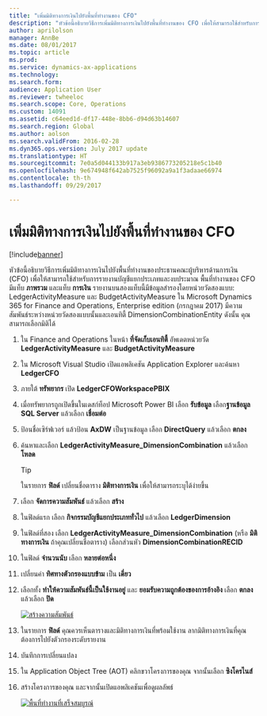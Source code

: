 ```yaml
---
title: "เพิ่มมิติทางการเงินไปยังพื้นที่ทำงานของ CFO"
description: "หัวข้อนี้อธิบายวิธีการเพิ่มมิติทางการเงินไปยังพื้นที่ทำงานของ CFO เพื่อให้สามารถใช้สำหรับการรายงานบัญชีแยกประเภทและงบประมาณ"
author: aprilolson
manager: AnnBe
ms.date: 08/01/2017
ms.topic: article
ms.prod: 
ms.service: dynamics-ax-applications
ms.technology: 
ms.search.form: 
audience: Application User
ms.reviewer: twheeloc
ms.search.scope: Core, Operations
ms.custom: 14091
ms.assetid: c64eed1d-df17-448e-8bb6-d94d63b14607
ms.search.region: Global
ms.author: aolson
ms.search.validFrom: 2016-02-28
ms.dyn365.ops.version: July 2017 update
ms.translationtype: HT
ms.sourcegitcommit: 7e0a5d044133b917a3eb9386773205218e5c1b40
ms.openlocfilehash: 9e674948f642ab7525f96092a9a1f3adaae66974
ms.contentlocale: th-th
ms.lasthandoff: 09/29/2017

---
```


# <a name="add-financial-dimensions-to-the-cfo-workspace"></a>เพิ่มมิติทางการเงินไปยังพื้นที่ทำงานของ CFO

[!include[banner](../includes/banner.md)]

หัวข้อนี้อธิบายวิธีการเพิ่มมิติทางการเงินไปยังพื้นที่ทำงานของประธานคณะผู้บริหารด้านการเงิน (CFO) เพื่อให้สามารถใช้สำหรับการรายงานบัญชีแยกประเภทและงบประมาณ พื้นที่ทำงานของ CFO มีแท็บ **ภาพรวม** และแท็บ **การเงิน** รายงานบนสองแท็บนี้มีข้อมูลสำรองโดยหน่วยวัดสองแบบ: LedgerActivityMeasure และ BudgetActivityMeasure ใน Microsoft Dynamics 365 for Finance and Operations, Enterprise edition (กรกฎาคม 2017) มีความสัมพันธ์ระหว่างหน่วยวัดสองแบบนั้นและเอนทิตี้ DimensionCombinationEntity ดังนั้น คุณสามารถเลือกมิติได้

1. ใน Finance and Operations ในหน้า **ที่จัดเก็บเอนทิตี้** อัพเดตหน่วยวัด **LedgerActivityMeasure** และ **BudgetActivityMeasure**
2. ใน Microsoft Visual Studio เปิดแอพลิเคชัน Application Explorer และค้นหา **LedgerCFO**
3. ภายใต้ **ทรัพยากร** เปิด **LedgerCFOWorkspacePBIX**
4. เมื่อทรัพยากรถูกเปิดขึ้นในเดสก์ท็อป Microsoft Power BI เลือก **รับข้อมูล** เลือก**ฐานข้อมูล SQL Server** แล้วเลือก **เชื่อมต่อ**
5. ป้อนชื่อเซิร์ฟเวอร์ แล้วป้อน **AxDW** เป็นฐานข้อมูล เลือก **DirectQuery** แล้วเลือก **ตกลง**
6. ค้นหาและเลือก **LedgerActivityMeasure\_DimensionCombination** แล้วเลือก **โหลด**

    > [!TIP]
    > ในรายการ **ฟิลด์** เปลี่ยนชื่อตาราง **มิติทางการเงิน** เพื่อให้สามารถระบุได้ง่ายขึ้น

7. เลือก **จัดการความสัมพันธ์** แล้วเลือก **สร้าง**
8. ในฟิลด์แรก เลือก **กิจกรรมบัญชีแยกประเภททั่วไป** แล้วเลือก **LedgerDimension**
9. ในฟิลด์ที่สอง เลือก **LedgerActivityMeasure\_DimensionCombination** (หรือ **มิติทางการเงิน** ถ้าคุณเปลี่ยนชื่อตาราง) เลือกส่วนหัว **DimensionCombinationRECID**
10. ในฟิลด์ **จำนวนนับ** เลือก **หลายต่อหนึ่ง**
11. เปลี่ยนค่า **ทิศทางตัวกรองแบบข้าม** เป็น **เดี่ยว**
12. เลือกทั้ง **ทำให้ความสัมพันธ์นี้เป็นใช้งานอยู่** และ **ยอมรับความถูกต้องของการอ้างอิง** เลือก **ตกลง** แล้วเลือก **ปิด**

    [![สร้างความสัมพันธ์](./media/Create-relationship.png)](./media/Create-relationship.png)

13. ในรายการ **ฟิลด์** คุณควรเห็นตารางและมิติทางการเงินที่พร้อมใช้งาน ลากมิติทางการเงินที่คุณต้องการไปยังตัวกรองระดับรายงาน
14. บันทึกการเปลี่ยนแปลง
15. ใน Application Object Tree (AOT) คลิกขวาโครงการของคุณ จากนั้นเลือก **ซิงโครไนส์**
16. สร้างโครงการของคุณ และจากนั้นเปิดแอพลิเคชันเพื่อดูผลลัพธ์

    [![พื้นที่ทำงานที่เสร็จสมบูรณ์](./media/workspace.png)](./media/workspace.png)

